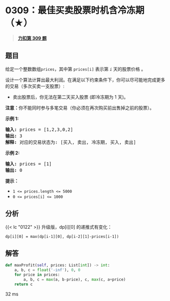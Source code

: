 # 0309：最佳买卖股票时机含冷冻期（★）


> <u>**[力扣第 309 题](https://leetcode.cn/problems/best-time-to-buy-and-sell-stock-with-cooldown/)**</u>

## 题目

<p>给定一个整数数组<meta charset="UTF-8" /><code>prices</code>，其中第 <em> </em><code>prices[i]</code> 表示第 <code><em>i</em></code> 天的股票价格 。​</p>

<p>设计一个算法计算出最大利润。在满足以下约束条件下，你可以尽可能地完成更多的交易（多次买卖一支股票）:</p>

<ul>
<li>卖出股票后，你无法在第二天买入股票 (即冷冻期为 1 天)。</li>
</ul>

<p><strong>注意：</strong>你不能同时参与多笔交易（你必须在再次购买前出售掉之前的股票）。</p>



<p><strong>示例 1:</strong></p>

<pre>
<strong>输入:</strong> prices = [1,2,3,0,2]
<strong>输出: </strong>3
<strong>解释:</strong> 对应的交易状态为: [买入, 卖出, 冷冻期, 买入, 卖出]</pre>

<p><strong>示例 2:</strong></p>

<pre>
<strong>输入:</strong> prices = [1]
<strong>输出:</strong> 0
</pre>



<p><strong>提示：</strong></p>

<ul>
<li><code>1 &lt;= prices.length &lt;= 5000</code></li>
<li><code>0 &lt;= prices[i] &lt;= 1000</code></li>
</ul>


## 分析

{{< lc "0122" >}} 升级版，dp[i][0] 的递推式有变化：

    dp[i][0] = max(dp[i-1][0], dp[i-2][1]-prices[i-1])


## 解答

```python
def maxProfit(self, prices: List[int]) -> int:
    a, b, c = float('-inf'), 0, 0
    for price in prices:
        a, b, c = max(a, b-price), c, max(c, a+price)
    return c
```
32 ms

